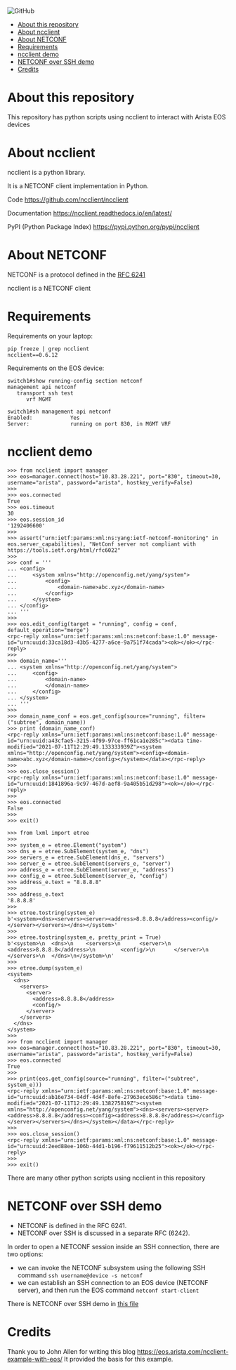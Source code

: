 ![GitHub](https://img.shields.io/github/license/ksator/arista_eos_automation_with_ncclient)

- [About this repository](#about-this-repository)
- [About ncclient](#about-ncclient)
- [About NETCONF](#about-netconf)
- [Requirements](#requirements)
- [ncclient demo](#ncclient-demo)
- [NETCONF over SSH demo](#netconf-over-ssh-demo)
- [Credits](#credits)
# About this repository

This repository has python scripts using ncclient to interact with Arista EOS devices
# About ncclient

ncclient is a python library.

It is a NETCONF client implementation in Python.

Code https://github.com/ncclient/ncclient

Documentation https://ncclient.readthedocs.io/en/latest/

PyPI (Python Package Index) https://pypi.python.org/pypi/ncclient

# About NETCONF

NETCONF is a protocol defined in the [RFC 6241](https://tools.ietf.org/html/rfc6241)

ncclient is a NETCONF client

# Requirements

Requirements on your laptop:
```
pip freeze | grep ncclient
ncclient==0.6.12
```

Requirements on the EOS device:
```
switch1#show running-config section netconf
management api netconf
   transport ssh test
      vrf MGMT
```
```
switch1#sh management api netconf
Enabled:            Yes
Server:             running on port 830, in MGMT VRF
```
# ncclient demo

```
>>> from ncclient import manager
>>> eos=manager.connect(host="10.83.28.221", port="830", timeout=30, username="arista", password="arista", hostkey_verify=False)
>>>
>>> eos.connected
True
>>> eos.timeout
30
>>> eos.session_id
'1292406600'
>>>
>>> assert("urn:ietf:params:xml:ns:yang:ietf-netconf-monitoring" in eos.server_capabilities), "NetConf server not compliant with https://tools.ietf.org/html/rfc6022"
>>>
>>> conf = '''
... <config>
...     <system xmlns="http://openconfig.net/yang/system">
...         <config>
...             <domain-name>abc.xyz</domain-name>
...         </config>
...     </system>
... </config>
... '''
>>>
>>> eos.edit_config(target = "running", config = conf, default_operation="merge")
<rpc-reply xmlns="urn:ietf:params:xml:ns:netconf:base:1.0" message-id="urn:uuid:33ca18d3-43b5-4277-a6ce-9a751f74cada"><ok></ok></rpc-reply>
>>>
>>> domain_name='''
... <system xmlns="http://openconfig.net/yang/system">
...     <config>
...         <domain-name>
...         </domain-name>
...     </config>
... </system>
... '''
>>>
>>> domain_name_conf = eos.get_config(source="running", filter=("subtree", domain_name))
>>> print (domain_name_conf)
<rpc-reply xmlns="urn:ietf:params:xml:ns:netconf:base:1.0" message-id="urn:uuid:a43cfae5-3215-4f99-97ce-ff61ca1e285c"><data time-modified="2021-07-11T12:29:49.133333939Z"><system xmlns="http://openconfig.net/yang/system"><config><domain-name>abc.xyz</domain-name></config></system></data></rpc-reply>
>>>
>>> eos.close_session()
<rpc-reply xmlns="urn:ietf:params:xml:ns:netconf:base:1.0" message-id="urn:uuid:1841896a-9c97-467d-aef8-9a405b51d298"><ok></ok></rpc-reply>
>>>
>>> eos.connected
False
>>>
>>> exit()
```
```
>>> from lxml import etree
>>>
>>> system_e = etree.Element("system")
>>> dns_e = etree.SubElement(system_e, "dns")
>>> servers_e = etree.SubElement(dns_e, "servers")
>>> server_e = etree.SubElement(servers_e, "server")
>>> address_e = etree.SubElement(server_e, "address")
>>> config_e = etree.SubElement(server_e, "config")
>>> address_e.text = "8.8.8.8"
>>>
>>> address_e.text
'8.8.8.8'
>>>
>>> etree.tostring(system_e)
b'<system><dns><servers><server><address>8.8.8.8</address><config/></server></servers></dns></system>'
>>>
>>> etree.tostring(system_e, pretty_print = True)
b'<system>\n  <dns>\n    <servers>\n      <server>\n        <address>8.8.8.8</address>\n        <config/>\n      </server>\n    </servers>\n  </dns>\n</system>\n'
>>>
>>> etree.dump(system_e)
<system>
  <dns>
    <servers>
      <server>
        <address>8.8.8.8</address>
        <config/>
      </server>
    </servers>
  </dns>
</system>
>>>
>>> from ncclient import manager
>>> eos=manager.connect(host="10.83.28.221", port="830", timeout=30, username="arista", password="arista", hostkey_verify=False)
>>> eos.connected
True
>>>
>>> print(eos.get_config(source="running", filter=("subtree", system_e)))
<rpc-reply xmlns="urn:ietf:params:xml:ns:netconf:base:1.0" message-id="urn:uuid:ab16e734-04df-4d4f-8efe-27963ece586c"><data time-modified="2021-07-11T12:29:49.138275819Z"><system xmlns="http://openconfig.net/yang/system"><dns><servers><server><address>8.8.8.8</address><config><address>8.8.8.8</address></config></server></servers></dns></system></data></rpc-reply>
>>>
>>> eos.close_session()
<rpc-reply xmlns="urn:ietf:params:xml:ns:netconf:base:1.0" message-id="urn:uuid:2eed88ee-106b-44d1-b196-f79611512b25"><ok></ok></rpc-reply>
>>>
>>> exit()
```

There are many other python scripts using ncclient in this repository
# NETCONF over SSH demo

- NETCONF is defined in the RFC 6241.
- NETCONF over SSH is discussed in a separate RFC (6242).

In order to open a NETCONF session inside an SSH connection, there are two options:
- we can invoke the NETCONF subsystem using the following SSH command `ssh username@device -s netconf`
- we can establish an SSH connection to an EOS device (NETCONF server), and then run the EOS command `netconf start-client`

There is NETCONF over SSH demo in [this file](NETCONF_over_SSH_demo.md)
# Credits

Thank you to  John Allen for writing this blog https://eos.arista.com/ncclient-example-with-eos/
It provided the basis for this example.

